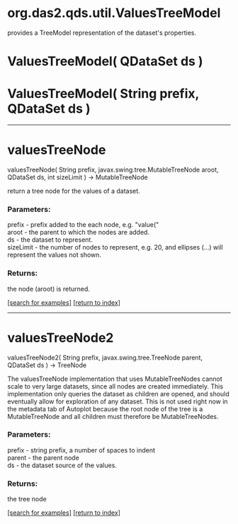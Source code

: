 # org.das2.qds.util.ValuesTreeModel

provides a TreeModel representation of the dataset's properties.

# ValuesTreeModel( QDataSet ds )


# ValuesTreeModel( String prefix, QDataSet ds )


***
<a name="valuesTreeNode"></a>
# valuesTreeNode
valuesTreeNode( String prefix, javax.swing.tree.MutableTreeNode aroot, QDataSet ds, int sizeLimit ) &rarr; MutableTreeNode

return a tree node for the values of a dataset.

### Parameters:
prefix - prefix added to the each node, e.g. "value("
<br>aroot - the parent to which the nodes are added.
<br>ds - the dataset to represent.
<br>sizeLimit - the number of nodes to represent, e.g. 20, and ellipses (...) will represent the values not shown.

### Returns:
the node (aroot) is returned.

<a href="https://github.com/autoplot/dev/search?q=valuesTreeNode&unscoped_q=valuesTreeNode">[search for examples]</a>
<a href="https://github.com/autoplot/documentation/blob/master/javadoc/index-all.md">[return to index]</a>

***
<a name="valuesTreeNode2"></a>
# valuesTreeNode2
valuesTreeNode2( String prefix, javax.swing.tree.TreeNode parent, QDataSet ds ) &rarr; TreeNode

The valuesTreeNode implementation that uses MutableTreeNodes cannot scale to very large datasets, since all
 nodes are created immediately.  This implementation only queries the dataset as children are opened, and
 should eventually allow for exploration of any dataset.  This is not used right now in the metadata
 tab of Autoplot because the root node of the tree is a MutableTreeNode and all children must therefore
 be MutableTreeNodes.

### Parameters:
prefix - string prefix, a number of spaces to indent
<br>parent - the parent node
<br>ds - the dataset source of the values.

### Returns:
the tree node

<a href="https://github.com/autoplot/dev/search?q=valuesTreeNode2&unscoped_q=valuesTreeNode2">[search for examples]</a>
<a href="https://github.com/autoplot/documentation/blob/master/javadoc/index-all.md">[return to index]</a>

